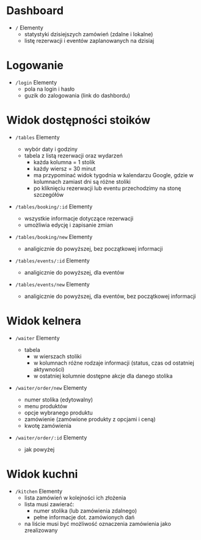 # Dashboard
 - `/`
    Elementy
    - statystyki dzisiejszych zamówień (zdalne i lokalne)
    - listę rezerwacji i eventów zaplanowanych na dzisiaj

# Logowanie
 - `/login`
    Elementy
    - pola na login i hasło 
    - guzik do zalogowania (link do dashbordu)

# Widok dostępności stoików
- `/tables`
    Elementy
    - wybór daty i godziny
    - tabela z listą rezerwacji oraz wydarzeń
        - każda kolumna = 1 stolik
        - każdy wiersz = 30 minut
        - ma przypominać widok tygodnia w kalendarzu Google, gdzie w kolumnach zamiast dni są różne stoliki
        - po kliknięciu rezerwacji lub eventu przechodzimy na stonę szczegółów 

- `/tables/booking/:id`
    Elementy
    - wszystkie informacje dotyczące rezerwacji
    - umożliwia edycję i zapisanie zmian
- `/tables/booking/new`
    Elementy
    - analigicznie do powyższej, bez początkowej informacji

- `/tables/events/:id`
    Elementy
    - analigicznie do powyższej, dla eventów
- `/tables/events/new`
    Elementy
    - analigicznie do powyższej, dla eventów, bez początkowej informacji 

# Widok kelnera
- `/waiter`
    Elementy
    - tabela
        - w wierszach stoliki
        - w kolumnach różne rodzaje informacji (status, czas od ostatniej aktywności)
        - w ostatniej kolumnie dostępne akcje dla danego stolika 

- `/waiter/order/new`
    Elementy
    - numer stolika (edytowalny)
    - menu produktów 
    - opcje wybranego produktu
    - zamówienie (zamówione produkty z opcjami i ceną)
    - kwotę zamówienia 

- `/waiter/order/:id`
    Elementy
    - jak powyżej 

# Widok kuchni
- `/kitchen`
    Elementy
    - lista zamówień w kolejności ich złożenia
    - lista musi zawierać:
        - numer stolika (lub zamówienia zdalnego)
        - pełne informacje dot. zamówionych dań
    - na liście musi być możliwość oznaczenia zamówienia jako zrealizowany
